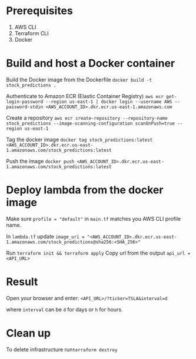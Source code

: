 # Prerequisites

1. AWS CLI
2. Terraform CLI
3. Docker

# Build and host a Docker container

Build the Docker image from the Dockerfile
`docker build -t stock_predictions .`

Authenticate to Amazon ECR (Elastic Container Registry)
`aws ecr get-login-password --region us-east-1 | docker login --username AWS --password-stdin <AWS_ACCOUNT_ID>.dkr.ecr.us-east-1.amazonaws.com`

Create a repository
`aws ecr create-repository --repository-name stock_predictions --image-scanning-configuration scanOnPush=true --region us-east-1`

Tag the docker image 
`docker tag stock_predictions:latest <AWS_ACCOUNT_ID>.dkr.ecr.us-east-1.amazonaws.com/stock_predictions:latest`

Push the image
`docker push <AWS_ACCOUNT_ID>.dkr.ecr.us-east-1.amazonaws.com/stock_predictions:latest`

# Deploy lambda from the docker image

Make sure `profile = "default"` in `main.tf` matches you AWS CLI profile name.

In `lambda.tf` update `image_uri = "<AWS_ACCOUNT_ID>.dkr.ecr.us-east-1.amazonaws.com/stock_predictions@sha256:<SHA_256>"`

Run `terraform init && terraform apply`
Copy url from the output `api_url = <API_URL>`

# Result

Open your browser and enter: 
`<API_URL>/?ticker=TSLA&interval=d`

where `interval` can be `d` for days or `h` for hours.

# Clean up

To delete infrastructure run`terraform destroy`